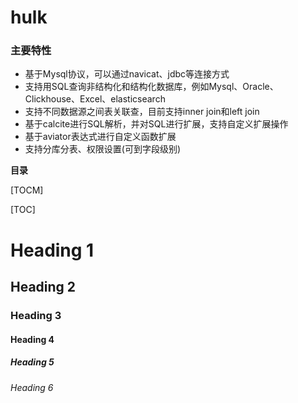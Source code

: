 # hulk
### 主要特性
- 基于Mysql协议，可以通过navicat、jdbc等连接方式
- 支持用SQL查询非结构化和结构化数据库，例如Mysql、Oracle、Clickhouse、Excel、elasticsearch
- 支持不同数据源之间表关联查，目前支持inner join和left join
- 基于calcite进行SQL解析，并对SQL进行扩展，支持自定义扩展操作
- 基于aviator表达式进行自定义函数扩展
- 支持分库分表、权限设置(可到字段级别)

**目录**

[TOCM]

[TOC]

# Heading 1
## Heading 2
### Heading 3
#### Heading 4
##### Heading 5
###### Heading 6



